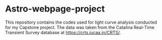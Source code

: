 # Astro-webpage-project
This repository contains the codes used for light curve analysis conducted for my Capstone project.
The data was taken from the Catalina Real-Time Transient Survey database at https://crts.iucaa.in/CRTS/. 
